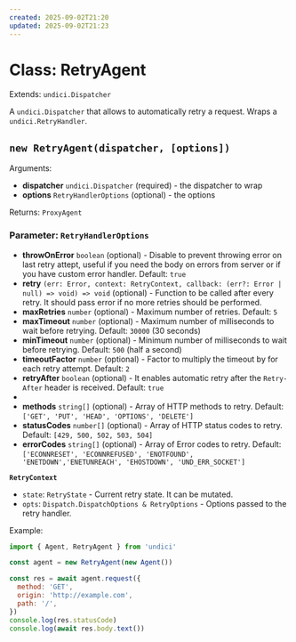 ```yaml
---
created: 2025-09-02T21:20
updated: 2025-09-02T21:23
---
```

# Class: RetryAgent

Extends: `undici.Dispatcher`

A `undici.Dispatcher` that allows to automatically retry a request.
Wraps a `undici.RetryHandler`.

## `new RetryAgent(dispatcher, [options])`

Arguments:

* **dispatcher** `undici.Dispatcher` (required) - the dispatcher to wrap
* **options** `RetryHandlerOptions` (optional) - the options

Returns: `ProxyAgent`

### Parameter: `RetryHandlerOptions`

- **throwOnError** `boolean` (optional) - Disable to prevent throwing error on last retry attept, useful if you need the body on errors from server or if you have custom error handler. Default: `true`
- **retry** `(err: Error, context: RetryContext, callback: (err?: Error | null) => void) => void` (optional) - Function to be called after every retry. It should pass error if no more retries should be performed.
- **maxRetries** `number` (optional) - Maximum number of retries. Default: `5`
- **maxTimeout** `number` (optional) - Maximum number of milliseconds to wait before retrying. Default: `30000` (30 seconds)
- **minTimeout** `number` (optional) - Minimum number of milliseconds to wait before retrying. Default: `500` (half a second)
- **timeoutFactor** `number` (optional) - Factor to multiply the timeout by for each retry attempt. Default: `2`
- **retryAfter** `boolean` (optional) - It enables automatic retry after the `Retry-After` header is received. Default: `true`
-
- **methods** `string[]` (optional) - Array of HTTP methods to retry. Default: `['GET', 'PUT', 'HEAD', 'OPTIONS', 'DELETE']`
- **statusCodes** `number[]` (optional) - Array of HTTP status codes to retry. Default: `[429, 500, 502, 503, 504]`
- **errorCodes** `string[]` (optional) - Array of Error codes to retry. Default: `['ECONNRESET', 'ECONNREFUSED', 'ENOTFOUND', 'ENETDOWN','ENETUNREACH', 'EHOSTDOWN', 'UND_ERR_SOCKET']`

**`RetryContext`**

- `state`: `RetryState` - Current retry state. It can be mutated.
- `opts`: `Dispatch.DispatchOptions & RetryOptions` - Options passed to the retry handler.

Example:

```js
import { Agent, RetryAgent } from 'undici'

const agent = new RetryAgent(new Agent())

const res = await agent.request({
  method: 'GET',
  origin: 'http://example.com',
  path: '/',
})
console.log(res.statusCode)
console.log(await res.body.text())
```
